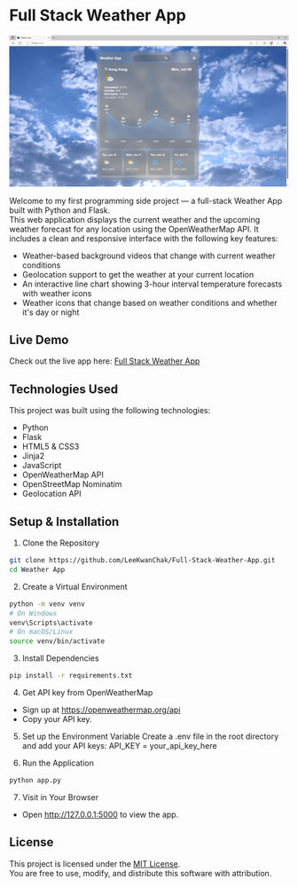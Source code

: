 # Full Stack Weather App

![Weather App Screenshot](screenshot.PNG)

Welcome to my first programming side project — a full-stack Weather App built with Python and Flask.  
This web application displays the current weather and the upcoming weather forecast for any location using the OpenWeatherMap API. 
It includes a clean and responsive interface with the following key features:

- Weather-based background videos that change with current weather conditions
- Geolocation support to get the weather at your current location
- An interactive line chart showing 3-hour interval temperature forecasts with weather icons
- Weather icons that change based on weather conditions and whether it's day or night


## Live Demo

Check out the live app here: [Full Stack Weather App](https://leekc330.pythonanywhere.com/)


## Technologies Used

This project was built using the following technologies: 

- Python
- Flask
- HTML5 & CSS3
- Jinja2
- JavaScript
- OpenWeatherMap API
- OpenStreetMap Nominatim
- Geolocation API


## Setup & Installation

1. Clone the Repository
```bash
git clone https://github.com/LeeKwanChak/Full-Stack-Weather-App.git
cd Weather App
```

2. Create a Virtual Environment
```bash
python -m venv venv
# On Windows
venv\Scripts\activate
# On macOS/Linux
source venv/bin/activate
```

3. Install Dependencies
```bash
pip install -r requirements.txt
```

4. Get API key from OpenWeatherMap
- Sign up at https://openweathermap.org/api
- Copy your API key.

5. Set up the Environment Variable
Create a .env file in the root directory and add your API keys:
API_KEY = your_api_key_here

6. Run the Application
```bash
python app.py
```

7. Visit in Your Browser
- Open http://127.0.0.1:5000 to view the app.


## License 

This project is licensed under the [MIT License](LICENSE).  
You are free to use, modify, and distribute this software with attribution.